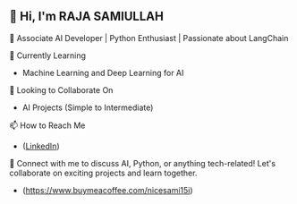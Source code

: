 ## 👋 Hi, I'm RAJA SAMIULLAH

🚀 Associate AI Developer | Python Enthusiast | Passionate about LangChain

🌱 Currently Learning
- Machine Learning and Deep Learning for AI

💞️ Looking to Collaborate On
- AI Projects (Simple to Intermediate)

📫 How to Reach Me
- ([LinkedIn](https://www.linkedin.com/in/samiullah156/))


🔗 Connect with me to discuss AI, Python, or anything tech-related! Let's collaborate on exciting projects and learn together.
- (https://www.buymeacoffee.com/nicesami15i)

